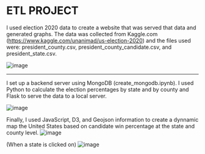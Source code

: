 <h1 aligne="center"> ETL PROJECT </h1>

I used election 2020 data to create a website that was served that data and generated graphs. The data was collected from Kaggle.com (https://www.kaggle.com/unanimad/us-election-2020) and the files used were: president_county.csv, president_county_candidate.csv, and president_state.csv.

![image](https://user-images.githubusercontent.com/77458990/128533724-0ca7738b-ac50-495a-9ff7-4a08752240ec.png)

<hr>
I set up a backend server using MongoDB (create_mongodb.ipynb). I used Python to calculate the election percentages by state and by county and Flask to serve the data to a local server. 

![image](https://user-images.githubusercontent.com/77458990/128561443-3cdeae65-64a9-41f3-b46b-fd2290954545.png)


Finally, I used JavaScript, D3, and Geojson information to create a dynnamic map the United States based on candidate win percentage at the state and county level. 
![image](https://user-images.githubusercontent.com/77458990/128561700-8db59cc4-cce0-48ef-a521-7e06d846381b.png)

(When a state is clicked on)
![image](https://user-images.githubusercontent.com/77458990/128561749-68d48f8f-4ca2-4e6c-9f81-03aa6cded0f7.png)

